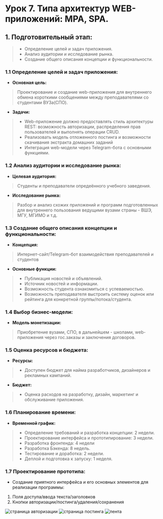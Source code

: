# Урок 7. Типа архитектур WEB-приложений: MPA, SPA.

## 1. Подготовительный этап: 
> - Определение целей и задач приложения.
> - Анализ аудитории и исследование рынка.
> - Создание общего описания концепции и функциональности.


### 1.1 **Определение целей и задач приложения:**

- **Основная цель:**
> Проектирование и создание web-приложения для внутреннего обмена короткими сообщениями между преподавателями со студентами ВУЗа(СПО). 
- **Задачи:**
> - Web-приложение должно предоставлять стиль архитектуры REST: возможность авторизации, распределения прав пользователей и выполнять операции CRUD.
> - Реализовать модель отложенного постинга и возможности скачивания экстракта домашних заданий
> - Интеграция web-модели через Telegram-бота с основными функциями.

### 1.2 **Анализ аудитории и исследование рынка:** 
- **Целевая аудитория:**  
> Студенты и преподаватели опредеённого учебного заведения.
- **Исследование рынка:**
>  Разбор и анализ схожих приложений и программ подготовленных для внутреннего пользования ведущими вузами страны - ВШЭ, МГУ, МГИМО и т.д.

### 1.3 Создание общего описания концепции и функциональности:
- **Концепция:**
> Интернет-сайт/Telegram-бот взаимодействия преподавателей и студентов
- **Основные функции:**
> - Публикация новостей и объявлений.
> - Источник новостей и информации.
> - Возможность студента ознакомиться с успеваемостью.
> - Возможность преподавателя выстроить систему оценок или рейтинга для конкретной группы/потока/студента.

### 1.4 Выбор бизнес-модели:
- **Модель монетизации:**
> Приобретение вузами, СПО, в дальнейшем - школами, web-приложения через гос.заказы и заключения договоров.

### 1.5 Оценка ресурсов и бюджета:
- **Ресурсы:**
> - Доступен бюджет для найма разработчиков, дизайнеров и рекламных кампаний.
- **Бюджет:**
> - Оценка расходов на разработку, дизайн, маркетинг и обслуживание приложения.

### 1.6 Планирование времени:
- **Временной график:**
> - Определение требований и разработка концепции: 2 недели.
> - Проектирование интерфейса и прототипирование: 3 недели.
> - Разработка фронтенда: 4 недели
> - Разработка Бэкенда: 8 недель.
> - Тестирование и доработка: 2 недели.
> - Деплой и подготовка к запуску: 1 неделя.

### 1.7 Проектирование прототипа:
- Создание приятного интерфейса и его основных элементов для реализации программы:
1. Поля доступа/ввода текста/заголовков
2. Кнопки авторизации/постинга/удаления/сохранения

<image src="https://i.ibb.co/hDMtxbT/2023-08-24-19-51-56.png" alt="страница авторизации">
<image src="https://i.ibb.co/WxYq6xG/2023-08-24-19-54-32.png" alt="страница постинга">

<image src="https://i.ibb.co/bFNCgPs/2023-08-24-20-00-38.png" alt="лента">
